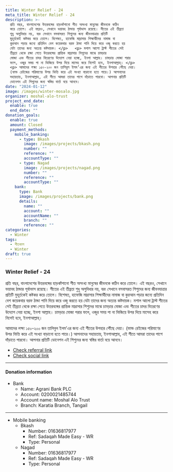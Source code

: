 ```yaml
---
title: Winter Relief - 24
meta_title: Winter Relief - 24
description: >-
  প্রতি বছর, বাংলাদেশের উত্তরবঙ্গের হাড়কাঁপানো শীত অসংখ্য মানুষের জীবনকে কঠিন
  করে তোলে। এই বছরও, সেখানে ভয়াবহ ঠান্ডার পূর্বাভাস রয়েছে। শীতের এই তীব্রতা
  শুধু অসুবিধার নয়, বরং সেখানে বসবাসরত শিশুদের জন্য জীবনযাত্রার প্রতিটি
  মুহূর্তকেই কষ্টকর করে তোলে। বিশেষত, হাফেজি মাদ্রাসার শিক্ষার্থীদের নামাজ বা
  কুরআন পড়ার জন্যে প্রতিদিন বেশ কয়েকবার বরফ ঠান্ডা পানি দিয়ে করে ওজু করতে হয়
  যেটা তাদের জন্য অত্যন্ত কষ্টদায়ক। </p>   <p> মশাল আলো ট্রাস্ট শীতের সেই
  তীব্রতা থেকে রক্ষা পেতে উত্তরবঙ্গের প্রান্তিক মাদ্রাসার শিশুদের মাঝে চামড়ার
  মোজা এবং শীতের চাদর বিতরণের উদ্যোগ নেয়া হচ্ছে, ইনশা আল্লাহ। চামড়ার মোজা পরার
  ফলে, ওজুর সময় পা না ভিজিয়ে উপর দিয়ে মাসেহ করে নিলেই হবে, ইনশাআল্লাহ্‌। </p>  
  <p> আমাদের লক্ষ্য ১৫০-২০০ জন তালিবুল ইলম’এর জন্য এই শীতের উপহার পৌঁছে দেয়া।
  (ফান্ড রেইজের পরিমাণের উপর ভিত্তি করে এই সংখ্যা বাড়ানো হতে পারে।) আপনাদের
  সহায়তায়, ইনশাআল্লাহ, এই শীতে আমরা তাদের পাশে দাঁড়াতে পারবো। আপনার প্রতিটি
  ডোনেশন এই শিশুদের জন্য স্বস্তির বার্তা বয়ে আনবে।
date: "2024-01-12"
image: /images/winter-mosalo.jpg
organizer: moshal-alo-trust
project_end_date:
  enable: true
  end_date: ""
donation_goals:
  enable: true
  amount: Closed
  payment_methods:
    mobile_banking:
      - type: Bkash
        image: /images/projects/bkash.png
        number: ""
        reference: ""
        accountType: ""
      - type: Nagad
        image: /images/projects/nagad.png
        number: ""
        reference: ""
        accountType: ""
    bank:
      type: Bank
      image: /images/projects/bank.png
      details:
        name: ""
        account: ""
        accountName: ""
        branch: ""
        reference: ""
categories:
  - Winter
tags:
  - শীতকাল
  - Winter
draft: true
---
```


### Winter Relief - 24

প্রতি বছর, বাংলাদেশের উত্তরবঙ্গের হাড়কাঁপানো শীত অসংখ্য মানুষের জীবনকে কঠিন করে তোলে। এই বছরও, সেখানে ভয়াবহ ঠান্ডার পূর্বাভাস রয়েছে। শীতের এই তীব্রতা শুধু অসুবিধার নয়, বরং সেখানে বসবাসরত শিশুদের জন্য জীবনযাত্রার প্রতিটি মুহূর্তকেই কষ্টকর করে তোলে। বিশেষত, হাফেজি মাদ্রাসার শিক্ষার্থীদের নামাজ বা কুরআন পড়ার জন্যে প্রতিদিন বেশ কয়েকবার বরফ ঠান্ডা পানি দিয়ে করে ওজু করতে হয় যেটা তাদের জন্য অত্যন্ত কষ্টদায়ক। মশাল আলো ট্রাস্ট শীতের সেই তীব্রতা থেকে রক্ষা পেতে উত্তরবঙ্গের প্রান্তিক মাদ্রাসার শিশুদের মাঝে চামড়ার মোজা এবং শীতের চাদর বিতরণের উদ্যোগ নেয়া হচ্ছে, ইনশা আল্লাহ। চামড়ার মোজা পরার ফলে, ওজুর সময় পা না ভিজিয়ে উপর দিয়ে মাসেহ করে নিলেই হবে, ইনশাআল্লাহ্‌।

আমাদের লক্ষ্য ১৫০-২০০ জন তালিবুল ইলম’এর জন্য এই শীতের উপহার পৌঁছে দেয়া। (ফান্ড রেইজের পরিমাণের উপর ভিত্তি করে এই সংখ্যা বাড়ানো হতে পারে।) আপনাদের সহায়তায়, ইনশাআল্লাহ, এই শীতে আমরা তাদের পাশে দাঁড়াতে পারবো। আপনার প্রতিটি ডোনেশন এই শিশুদের জন্য স্বস্তির বার্তা বয়ে আনবে।

- [Check referral link](https://www.facebook.com/tanzil.sshuvo)
- [Check social link](https://www.facebook.com/share/3JMVoeTmEJd8uSwU/)

---

#### **Donation information**

- Bank
  - Name: Agrani Bank PLC
  - Account: 0200021485744
  - Account name: Moshal Alo Trust
  - Branch: Karatia Branch, Tangail

---

- Mobile banking
  - Bkash
    - Number: 01636817977
    - Ref: Sadaqah Made Easy - WR
    - Type: Personal
  - Nagad
    - Number: 01636817977
    - Ref: Sadaqah Made Easy - WR
    - Type: Personal
